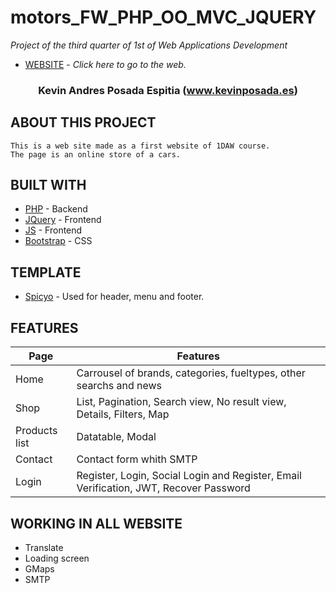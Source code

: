 # motors_FW_PHP_OO_MVC_JQUERY

_Project of the third quarter of 1st of Web Applications Development_

* [WEBSITE] - _Click here to go to the web._

[WEBSITE]: <https://daw.webforshops.com>

<h3 align="center"><strong>Kevin Andres Posada Espitia (<a href="https://kevinposada.es">www.kevinposada.es</a>)</strong></h3>

<!-- ## INDEX

* About this project
* Built With
* Template
* Features
* Working in all website
* License -->

         
## ABOUT THIS PROJECT 

    This is a web site made as a first website of 1DAW course.
    The page is an online store of a cars.

## BUILT WITH

* [PHP] - Backend
* [JQuery] - Frontend
* [JS] - Frontend
* [Bootstrap] - CSS


[PHP]: <http://php.net/>
[MVC]: <https://en.wikipedia.org/wiki/Model%E2%80%93view%E2%80%93controller>
[OOP]: <https://en.wikipedia.org/wiki/Object-oriented_programming>
[jQuery]: <http://jquery.com>
[js]: <https://es.wikipedia.org/wiki/JavaScript>
[Bootstrap]: <https://getbootstrap.com/>

## TEMPLATE

* [Spicyo] - Used for header, menu and footer.

[Spicyo]: <https://templatemo.com/tm-564-plot-listing>

## FEATURES

| Page | Features |
|---------|-------------|
| Home | Carrousel of brands, categories, fueltypes, other searchs and news|
| Shop | List, Pagination, Search view, No result view, Details, Filters, Map|
| Products list | Datatable, Modal|
| Contact | Contact form whith SMTP|
| Login | Register, Login, Social Login and Register, Email Verification, JWT, Recover Password|



## WORKING IN ALL WEBSITE

* Translate
* Loading screen
* GMaps
* SMTP

 
